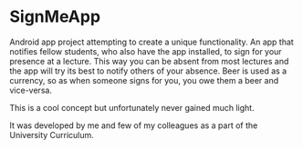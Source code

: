 # SignMeApp

Android app project attempting to create a unique functionality. An app that notifies fellow students, who also have the app installed, to sign for your presence at a lecture. This way you can be absent from most lectures and the app will try its best to notify others of your absence. Beer is used as a currency, so as when someone signs for you, you owe them a beer and vice-versa.

This is a cool concept but unfortunately never gained much light.

It was developed by me and few of my colleagues as a part of the University Curriculum.
